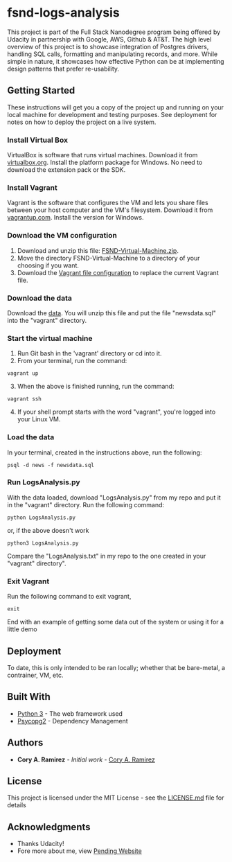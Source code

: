 # fsnd-logs-analysis

This project is part of the Full Stack Nanodegree program being offered by Udacity in partnership with Google, AWS, Github & AT&T.  The high level overview of this project is to showcase integration of Postgres drivers,
handling SQL calls, formatting and manipulating records, and more.  While simple in nature, it showcases how effective Python can be at implementing design patterns that prefer re-usability.

## Getting Started

These instructions will get you a copy of the project up and running on your local machine for development and testing purposes. See deployment for notes on how to deploy the project on a live system.

### Install Virtual Box
VirtualBox is software that runs virtual machines. Download it from [virtualbox.org](https://www.virtualbox.org/wiki/Download_Old_Builds_5_1). Install the platform package for Windows. No need to download the extension pack or the SDK.

### Install Vagrant
Vagrant is the software that configures the VM and lets you share files between your host computer and the VM's filesystem. Download it from [vagrantup.com](https://www.vagrantup.com/downloads.html). Install the version for Windows.

### Download the VM configuration
1. Download and unzip this file: [FSND-Virtual-Machine.zip](https://s3.amazonaws.com/video.udacity-data.com/topher/2018/April/5acfbfa3_fsnd-virtual-machine/fsnd-virtual-machine.zip).
2. Move the directory FSND-Virtual-Machine to a directory of your choosing if you want.
3. Download the [Vagrant file configuration](https://s3.amazonaws.com/video.udacity-data.com/topher/2019/March/5c7ebe7a_vagrant-configuration-windows/vagrant-configuration-windows.zip) to replace the current Vagrant file.

### Download the data
Download the [data](https://d17h27t6h515a5.cloudfront.net/topher/2016/August/57b5f748_newsdata/newsdata.zip). You will unzip this file and put the file "newsdata.sql" into the "vagrant" directory.

### Start the virtual machine
1. Run Git bash in the 'vagrant' directory or cd into it.
2. From your terminal, run the command:
```
vagrant up
```
3. When the above is finished running, run the command:
```
vagrant ssh
```
4. If your shell prompt starts with the word "vagrant", you're logged into your Linux VM.

### Load the data
In your terminal, created in the instructions above, run the following:
```
psql -d news -f newsdata.sql
```
 ### Run LogsAnalysis.py
 With the data loaded, download "LogsAnalysis.py" from my repo and put it in the "vagrant" directory. Run the following command:
 ```
 python LogsAnalysis.py
 ```
 or, if the above doesn't work
 ```
 python3 LogsAnalysis.py
 ```
 Compare the "LogsAnalysis.txt" in my repo to the one created in your "vagrant" directory".
 
 ### Exit Vagrant
 Run the following command to exit vagrant,
 ```
 exit
 ```

End with an example of getting some data out of the system or using it for a little demo

## Deployment

To date, this is only intended to be ran locally; whether that be bare-metal, a contrainer, VM, etc.

## Built With

* [Python 3](https://docs.python.org/3/) - The web framework used
* [Psycopg2](http://initd.org/psycopg/docs/) - Dependency Management

## Authors

* **Cory A. Ramirez** - *Initial work* - [Cory A. Ramirez](https://github.com/CoryARamirez)

## License

This project is licensed under the MIT License - see the [LICENSE.md](LICENSE.md) file for details

## Acknowledgments

* Thanks Udacity!
* Fore more about me, view [Pending Website](www.google.com)
